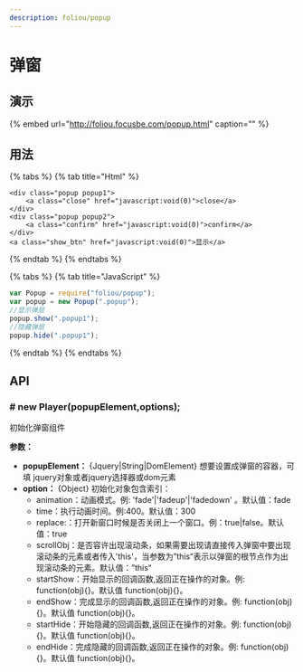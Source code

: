 ```yaml
---
description: foliou/popup
---
```


# 弹窗

## 演示

{% embed url="http://foliou.focusbe.com/popup.html" caption="" %}

## 用法

{% tabs %}
{% tab title="Html" %}
```markup
<div class="popup popup1">
    <a class="close" href="javascript:void(0)">close</a>
</div>
<div class="popup popup2">
    <a class="confirm" href="javascript:void(0)">confirm</a>
</div>
<a class="show_btn" href="javascript:void(0)">显示</a>
```
{% endtab %}
{% endtabs %}

{% tabs %}
{% tab title="JavaScript" %}
```javascript
var Popup = require("foliou/popup");
var popup = new Popup(".popup");
//显示弹层
popup.show(".popup1");
//隐藏弹层
popup.hide(".popup1");
```
{% endtab %}
{% endtabs %}

## API

### **\# new Player\(popupElement,options\);**

初始化弹窗组件

**参数：**

* **popupElement：** {Jquery\|String\|DomElement} 想要设置成弹窗的容器，可填 jquery对象或者jquery选择器或dom元素
* **option：** {Object} 初始化对象包含索引：
  * animation：动画模式。例: 'fade'\|'fadeup'\|'fadedown' 。默认值：fade
  * time：执行动画时间。例:400。默认值：300
  * replace:：打开新窗口时候是否关闭上一个窗口。例：true\|false。默认值：true
  * scrollObj：是否容许出现滚动条，如果需要出现请直接传入弹窗中要出现滚动条的元素或者传入'this'，当参数为”this“表示以弹窗的根节点作为出现滚动条的元素。默认值：”this“
  * startShow：开始显示的回调函数,返回正在操作的对象。例: function\(obj\){}。默认值 function\(obj\){}。
  * endShow：完成显示的回调函数,返回正在操作的对象。例: function\(obj\){}。默认值 function\(obj\){}。
  * startHide：开始隐藏的回调函数,返回正在操作的对象。例: function\(obj\){}。默认值 function\(obj\){}。
  * endHide：完成隐藏的回调函数,返回正在操作的对象。例: function\(obj\){}。默认值 function\(obj\){}。

